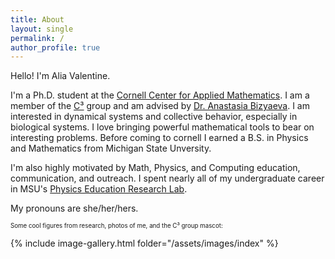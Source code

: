 ```yaml
---
title: About
layout: single
permalink: /
author_profile: true
---
```


Hello! I'm Alia Valentine.

I'm a Ph.D. student at the [Cornell Center for Applied Mathematics](https://www.cam.cornell.edu/cam). I am a member of the [C³](https://sites.google.com/cornell.edu/c3groupcornell) group and am advised by [Dr. Anastasia Bizyaeva](https://anastasiabzv.github.io/). I am interested in dynamical systems and collective behavior, especially in biological systems. I love bringing powerful mathematical tools to bear on interesting problems. Before coming to cornell I earned a B.S. in Physics and Mathematics from Michigan State Unversity. 

I'm also highly motivated by Math, Physics, and Computing education, communication, and outreach. I spent nearly all of my undergraduate career in MSU's [Physics Education Research Lab](https://perl.natsci.msu.edu/).

My pronouns are she/her/hers.

<sub><sup>Some cool figures from research, photos of me, and the C³ group mascot: </sup></sub>

{% include image-gallery.html folder="/assets/images/index" %}